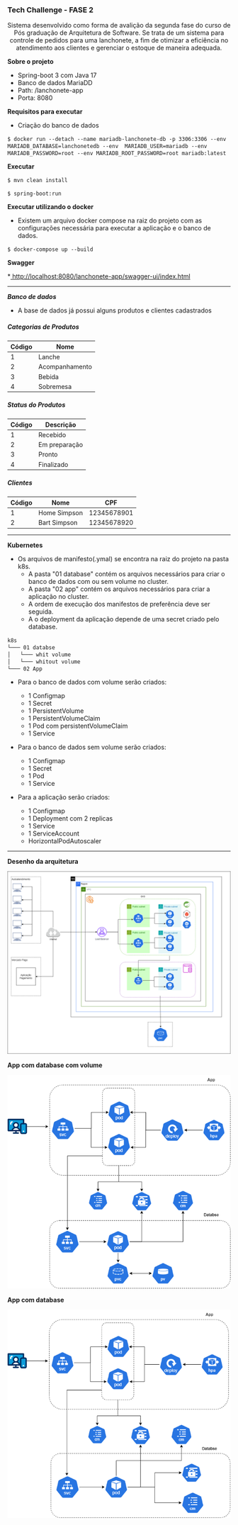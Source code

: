 
### Tech Challenge - FASE 2
<p align="center">
Sistema desenvolvido como forma de avalição da segunda fase do curso de Pós graduação de Arquitetura de Software. Se trata de um sistema para controle de pedidos para uma lanchonete, a fim de otimizar a eficiência no atendimento aos clientes e gerenciar o estoque de maneira adequada.
</p>



**Sobre o projeto**
* Spring-boot 3 com Java 17
* Banco de dados MariaDD
* Path: /lanchonete-app
* Porta: 8080

**Requisitos para executar**


- Criação do banco de dados

```
$ docker run --detach --name mariadb-lanchonete-db -p 3306:3306 --env MARIADB_DATABASE=lanchonetedb --env  MARIADB_USER=mariadb --env MARIADB_PASSWORD=root --env MARIADB_ROOT_PASSWORD=root mariadb:latest
```

**Executar**

```
$ mvn clean install
```

```
$ spring-boot:run
```


**Executar utilizando o docker**

- Existem um arquivo docker compose na raiz do projeto com as configurações necessária para executar a aplicação e o banco de dados.

```
$ docker-compose up --build
```

**Swagger**

*[ http://localhost:8080/lanchonete-app/swagger-ui/index.html]( http://localhost:8080/lanchonete-app/swagger-ui/index.html " http://localhost:8080/lanchonete-app/swagger-ui/index.html")


------------



***Banco de dados***

- A base de dados já possui alguns produtos e clientes cadastrados

##### Categorias de Produtos

| Código  |  Nome |
| ------------ | ------------ |
| 1  | Lanche  |
| 2  | Acompanhamento  |
| 3  | Bebida  |
| 4  | Sobremesa  |




##### Status do Produtos

| Código  |  Descrição |
| ------------ | ------------ |
| 1  | Recebido  |
| 2  | Em preparação  |
| 3  | Pronto  |
| 4  | Finalizado  |

##### Clientes

| Código  |  Nome | CPF |
| ------------ | ------------ |  ------------ |
| 1  | Home Simpson  | 12345678901 |
| 2  | Bart Simpson  | 12345678920 |

------------

**Kubernetes**

- Os arquivos de manifesto(.ymal) se encontra na raiz do projeto na pasta k8s.
	- A pasta "01 database" contém os arquivos necessários para criar o banco de dados com ou sem volume no cluster.
	-  A pasta "02 app" contém os arquivos necessários para criar a aplicação no cluster.
	- A ordem de execução dos manifestos de preferência deve ser seguida.
	- A o deployment da aplicação depende de uma secret criado pelo database.

```
k8s
└─── 01 databse
│   └─── whit volume
│   └─── whitout volume
└─── 02 App
```

- Para o banco de dados com volume serão criados:
	-	1 Configmap 
	-	1 Secret 
	-	1 PersistentVolume
	-	1 PersistentVolumeClaim
	-	1 Pod com persistentVolumeClaim
	- 	1 Service

- Para o banco de dados sem volume serão criados:
	-	1 Configmap 
	-	1 Secret 
	-	1 Pod
	- 	1 Service

- Para a aplicação serão criados:
	-	1 Configmap 
	-	1 Deployment com 2 replicas 
	- 	1 Service
	-	1 ServiceAccount
	- 	HorizontalPodAutoscaler

------------
**Desenho da arquitetura**


 ![Desenho da arquitetura](/assets/Lanchonete-TechChallenge-v2.drawio.png)

**App com database com volume**


 ![App com database com volume](/assets/app_database_with_volume.png)

**App com database**


 ![*App com database](/assets/app_database_without_volume.png)

